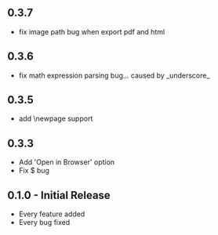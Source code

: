 ## 0.3.7
* fix image path bug when export pdf and html

## 0.3.6
* fix math expression parsing bug... caused by \_underscore\_

## 0.3.5
* add \\newpage support

## 0.3.3
* Add 'Open in Browser' option
* Fix \$ bug

## 0.1.0 - Initial Release
* Every feature added
* Every bug fixed
